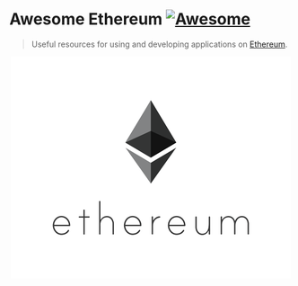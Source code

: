 # Awesome Ethereum [![Awesome](https://awesome.re/badge.svg)](https://awesome.re)
> Useful resources for using and developing applications on [Ethereum](https://www.ethereum.org/).

<p align="center">
  <img src="ethereum_logo.png">
</p>